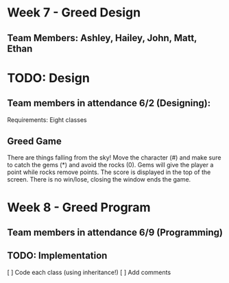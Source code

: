 # Week 7 - Greed Design
## Team Members: Ashley, Hailey, John, Matt, Ethan

# TODO: Design
## Team members in attendance 6/2 (Designing): 
Requirements: Eight classes


## Greed Game
There are things falling from the sky! Move the character (#) and make sure to catch the gems (*) and avoid the rocks (0). Gems will give the player a point while rocks remove points. The score is displayed in the top of the screen. There is no win/lose, closing the window ends the game.


# Week 8 - Greed Program
## Team members in attendance 6/9 (Programming)

## TODO: Implementation
[ ] Code each class (using inheritance!)
[ ] Add comments
